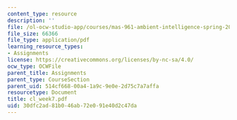 ```yaml
---
content_type: resource
description: ''
file: /ol-ocw-studio-app/courses/mas-961-ambient-intelligence-spring-2005/30dfc2ad81b046ab72e091e40d2c47da_cl_week7.pdf
file_size: 66366
file_type: application/pdf
learning_resource_types:
- Assignments
license: https://creativecommons.org/licenses/by-nc-sa/4.0/
ocw_type: OCWFile
parent_title: Assignments
parent_type: CourseSection
parent_uid: 514cf668-00a4-1a9c-9e0e-2d75c7a7affa
resourcetype: Document
title: cl_week7.pdf
uid: 30dfc2ad-81b0-46ab-72e0-91e40d2c47da
---
```

